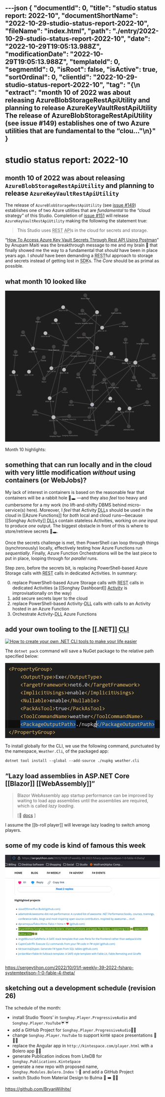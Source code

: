 ---json
{
  "documentId": 0,
  "title": "studio status report: 2022-10",
  "documentShortName": "2022-10-29-studio-status-report-2022-10",
  "fileName": "index.html",
  "path": "./entry/2022-10-29-studio-status-report-2022-10",
  "date": "2022-10-29T19:05:13.988Z",
  "modificationDate": "2022-10-29T19:05:13.988Z",
  "templateId": 0,
  "segmentId": 0,
  "isRoot": false,
  "isActive": true,
  "sortOrdinal": 0,
  "clientId": "2022-10-29-studio-status-report-2022-10",
  "tag": "{\n  \"extract\": \"month 10 of 2022 was about releasing AzureBlobStorageRestApiUtility and planning to release AzureKeyVaultRestApiUtility The release of AzureBlobStorageRestApiUtility (see issue #149) establishes one of two Azure utilities that are fundamental to the “clou…\"\n}"
}
---

# studio status report: 2022-10

## month 10 of 2022 was about releasing `AzureBlobStorageRestApiUtility` and planning to release `AzureKeyVaultRestApiUtility`

The release of `AzureBlobStorageRestApiUtility` (see [issue #149](https://github.com/BryanWilhite/SonghayCore/issues/149)) establishes one of two Azure utilities that are _fundamental_ to the “cloud strategy” of this Studio. Completion of [issue #151](https://github.com/BryanWilhite/SonghayCore/issues/151) will release `AzureKeyVaultRestApiUtility` making the following the statement true:

>This Studio uses <acronym title="Representational State Transfer">REST</acronym> <acronym title="Application Programming Interface">API</acronym>s in the cloud for secrets and storage.

“[How To Access Azure Key Vault Secrets Through Rest API Using Postman](https://www.c-sharpcorner.com/article/how-to-access-azure-key-vault-secrets-through-rest-api-using-postman/)” by Anupam Maiti was the breakthrough message to me and my brain 🧠 that finally showed me the way to a fundamental that _should_ have been in place years ago. I _should_ have been demanding a <acronym title="Representational State Transfer">REST</acronym>ful approach to storage and secrets instead of getting lost in <acronym title="Software Development Kit">SDK</acronym>s. The _Core_ should be as primal as possible.

## what month 10 looked like

![Obsidian Graph View of month 10](../../image/day-path-2022-10-29-12-45-13.png)

Month 10 highlights:

## something that can run locally and in the cloud with very little modification _without_ using containers (or WebJobs)?

My lack of interest in containers is based on the reasonable fear that containers will be a rabbit hole 🐇🕳 —and they also _feel_ too heavy and cumbersome for a my work (no lift-and-shifty DBMS behind micro-service(s) here). Moreover, I _feel_ that Activity <acronym title="Dynamic-link Library">DLL</acronym>s should be used in the cloud in [[Azure Functions]] for _both_ local and cloud runs—because [[Songhay Activity]] <acronym title="Dynamic-link Library">DLL</acronym>s contain stateless Activities, working on _one_ input to produce _one_ output. The biggest obstacle in front of this is where to store/retrieve secrets 🐇🕳.

Once the secrets challenge is met, then PowerShell can loop through things (synchronously) locally, effectively testing how Azure Functions run _sequentially_. Finally, Azure Function Orchestrations will be the last piece to put in place, looping through for _parallel_ runs.

Step zero, before the secrets bit, is replacing PowerShell-based Azure Storage calls with <acronym title="Representational State Transfer">REST</acronym> calls in dedicated Activities. In summary:

0. replace PowerShell-based Azure Storage calls with <acronym title="Representational State Transfer">REST</acronym> calls in dedicated Activities (a [[Songhay Dashboard]] [Activity](https://github.com/BryanWilhite/Songhay.Dashboard/blob/8a8805f8af7a7dd3f9c3189866a2065d1022e7a0/Songhay.Dashboard.Activities/AppDataActivity.cs#L86) is improvisationally on the way)
1. add secure secrets layer to the cloud
2. replace PowerShell-based Activity-<acronym title="Dynamic-link Library">DLL</acronym> calls with calls to an Activity hosted in an Azure Function
3. Orchestrate  Activity-<acronym title="Dynamic-link Library">DLL</acronym> Azure Functions

## add your own tooling to the [[.NET]] <acronym title="Command Line Interface">CLI</acronym>

<a href="https://www.youtube.com/watch?v=JNDgcBDZPkU"><img alt="How to create your own .NET CLI tools to make your life easier" src="https://img.youtube.com/vi/JNDgcBDZPkU/maxresdefault.jpg" width="640" /></a>

The `dotnet pack` command will save a NuGet package to the relative path specified below:

![.NET *.csproj markup](../../image/day-path-2022-10-29-14-07-08.png)

To install globally for the CLI, we use the following command, punctuated by the namespace, `Weather.Cli`, of the packaged app:

```shell
dotnet tool install --global --add-source ./nupkg weather.cli
```

## “Lazy load assemblies in ASP.NET Core [[Blazor]] [[WebAssembly]]”

>Blazor WebAssembly app startup performance can be improved by waiting to load app assemblies until the assemblies are required, which is called _lazy loading_.
>
>\[📖 [docs](https://learn.microsoft.com/en-us/aspnet/core/blazor/webassembly-lazy-load-assemblies?view=aspnetcore-5.0) \]
>

I assume the [[b-roll player]] will leverage lazy loading to switch among players.

## some of my code is kind of famous this week

![sergeytihon.com F# weekly](../../image/day-path-2022-10-29-14-12-44.png)

<https://sergeytihon.com/2022/10/01/f-weekly-39-2022-fsharp-systemtextjson-1-0-fable-4-theta/>

## sketching out a development schedule (revision 26)

The schedule of the month:

- install Studio ‘floors’ in `Songhay.Player.ProgressiveAudio` and `Songhay.Player.YouTube`☔☔
- add a GitHub Project for `Songhay.Player.ProgressiveAudio`🐝✨
- change `Songhay.Player.YouTube` to support kinté space presentations 🔨 🚜✨
- replace the Angular app in `http://kintespace.com/player.html` with a Bolero app 🚜🔥
- generate Publication indices from LiteDB for `Songhay.Publications.KinteSpace`
- generate a new repo with proposed name, `Songhay.Modules.Bolero.Index` ✨🚧 and add a GitHub Project
- switch Studio from Material Design to Bulma 💄 ➡️ 💄✨

<https://github.com/BryanWilhite/>
